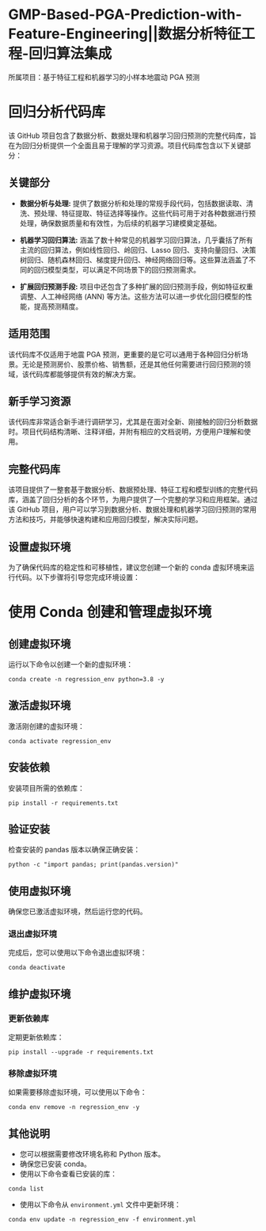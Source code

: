 # GMP-Based-PGA-Prediction-with-Feature-Engineering||数据分析特征工程-回归算法集成
所属项目：基于特征工程和机器学习的小样本地震动 PGA 预测

# 回归分析代码库

该 GitHub 项目包含了数据分析、数据处理和机器学习回归预测的完整代码库，旨在为回归分析提供一个全面且易于理解的学习资源。项目代码库包含以下关键部分：

## 关键部分

* **数据分析与处理:** 提供了数据分析和处理的常规手段代码，包括数据读取、清洗、预处理、特征提取、特征选择等操作。这些代码可用于对各种数据进行预处理，确保数据质量和有效性，为后续的机器学习建模奠定基础。

* **机器学习回归算法:** 涵盖了数十种常见的机器学习回归算法，几乎囊括了所有主流的回归算法，例如线性回归、岭回归、Lasso 回归、支持向量回归、决策树回归、随机森林回归、梯度提升回归、神经网络回归等。这些算法涵盖了不同的回归模型类型，可以满足不同场景下的回归预测需求。

* **扩展回归预测手段:** 项目中还包含了多种扩展的回归预测手段，例如特征权重调整、人工神经网络 (ANN) 等方法。这些方法可以进一步优化回归模型的性能，提高预测精度。

## 适用范围

该代码库不仅适用于地震 PGA 预测，更重要的是它可以通用于各种回归分析场景。无论是预测房价、股票价格、销售额，还是其他任何需要进行回归预测的领域，该代码库都能够提供有效的解决方案。

## 新手学习资源

该代码库非常适合新手进行调研学习，尤其是在面对全新、刚接触的回归分析数据时。项目代码结构清晰、注释详细，并附有相应的文档说明，方便用户理解和使用。

## 完整代码库

该项目提供了一整套基于数据分析、数据预处理、特征工程和模型训练的完整代码库，涵盖了回归分析的各个环节，为用户提供了一个完整的学习和应用框架。通过该 GitHub 项目，用户可以学习到数据分析、数据处理和机器学习回归预测的常用方法和技巧，并能够快速构建和应用回归模型，解决实际问题。

## 设置虚拟环境

为了确保代码库的稳定性和可移植性，建议您创建一个新的 conda 虚拟环境来运行代码。以下步骤将引导您完成环境设置：

# 使用 Conda 创建和管理虚拟环境
## 创建虚拟环境

运行以下命令以创建一个新的虚拟环境：

`conda create -n regression_env python=3.8 -y`

## 激活虚拟环境

激活刚创建的虚拟环境：

`conda activate regression_env`

## 安装依赖

安装项目所需的依赖库：

`pip install -r requirements.txt`

## 验证安装

检查安装的 pandas 版本以确保正确安装：

`python -c "import pandas; print(pandas.version)"`

## 使用虚拟环境

确保您已激活虚拟环境，然后运行您的代码。

### 退出虚拟环境

完成后，您可以使用以下命令退出虚拟环境：

`conda deactivate`

## 维护虚拟环境

### 更新依赖库

定期更新依赖库：

`pip install --upgrade -r requirements.txt`

### 移除虚拟环境

如果需要移除虚拟环境，可以使用以下命令：

`conda env remove -n regression_env -y`

## 其他说明

- 您可以根据需要修改环境名称和 Python 版本。
- 确保您已安装 conda。
- 使用以下命令查看已安装的库：

`conda list`

- 使用以下命令从 `environment.yml` 文件中更新环境：

`conda env update -n regression_env -f environment.yml`












